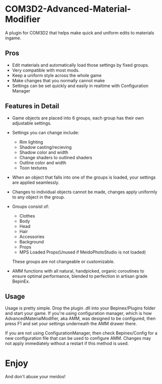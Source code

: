 # COM3D2-Advanced-Material-Modifier
A plugin for COM3D2 that helps make quick and uniform edits to materials ingame.

## Pros ##
- Edit materials and automatically load those settings by fixed groups.
- Very compatible with most mods.
- Keep a uniform style across the whole game
- Make changes that you normally cannot make
- Settings can be set quickly and easily in realtime with Configuration Manager

## Features in Detail ##
- Game objects are placed into 6 groups, each group has their own adjustable settings.
- Settings you can change include: 
  - Rim lighting
  - Shadow casting/recieving 
  - Shadow color and width
  - Change shaders to outlined shaders
  - Outline color and width
  - Toon textures
- When an object that falls into one of the groups is loaded, your settings are applied seamlessly.
- Changes to individual objects cannot be made, changes apply uniformly to any object in the group.
- Groups consist of:
  - Clothes
  - Body
  - Head
  - Hair
  - Accessories
  - Background
  - Props
  - MPS Loaded Props(Unused if MeidoPhotoStudio is not loaded)

  These groups are not changeable or customizable.

- AMM functions with all natural, handpicked, organic coroutines to ensure optimal performance, blended to perfection in artisan grade BepinEx.

## Usage ##

Usage is pretty simple. Drop the plugin .dll into your Bepinex/Plugins folder and start your game. If you're using configuration manager, which is how AdvancedMaterialModifier, aka AMM, was designed to be configured, then press F1 and set your settings underneath the AMM drawer there. 

If you are not using ConfigurationManager, then check Bepinex/Config for a new configuration file that can be used to configure AMM. Changes may not apply immediately without a restart if this method is used.

# Enjoy #
And don't abuse your meidos!
